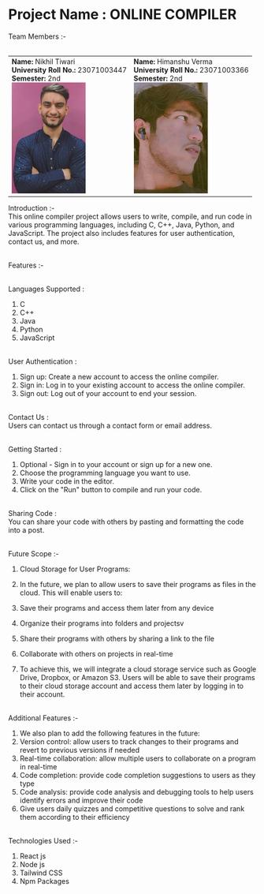 # Project Name : ONLINE COMPILER

Team Members :- <br><br>
<table style="border-none: collapse;cellspacing: 3;">
  <tr>
    <td>
      <strong>Name:</strong> Nikhil Tiwari<br>
      <strong>University Roll No.:</strong> 23071003447<br>
      <strong>Semester:</strong> 2nd<br>
      <img src="./client-side/src/images/nikhil.jpeg.jpg" alt="Nikhil Tiwari" width="150" />
    </td>
    <td>
      <strong>Name:</strong> Himanshu Verma<br>
      <strong>University Roll No.:</strong> 23071003366<br>
      <strong>Semester:</strong> 2nd<br>
      <img src="./client-side/src/images/himanshu.jpg" alt="Himanshu Verma" width="150" />
    </td>
  </tr>
</table>

Introduction :-<br>
This online compiler project allows users to write, compile, and run code in various programming languages, including C, C++, Java, Python, and JavaScript. The project also includes features for user authentication, contact us, and more.<br><br>

Features :-<br><br>

Languages Supported :<br>
1. C <br>
2. C++ <br>
3. Java <br>
4. Python <br>
5. JavaScript <br><br>

User Authentication :<br>
1. Sign up: Create a new account to access the online compiler.<br>
2. Sign in: Log in to your existing account to access the online compiler.<br>
3. Sign out: Log out of your account to end your session.<br><br>

Contact Us :<br>
Users can contact us through a contact form or email address.<br><br>

Getting Started :<br>
1. Optional - Sign in to your account or sign up for a new one.<br>
2. Choose the programming language you want to use.<br>
3. Write your code in the editor.<br>
4. Click on the "Run" button to compile and run your code.<br><br>

Sharing Code :<br>
You can share your code with others by pasting and formatting the code into a post.<br><br>

Future Scope :-<br>
1. Cloud Storage for User Programs:<br>
2. In the future, we plan to allow users to save their programs as files in the cloud. This will enable users to:<br>

1. Save their programs and access them later from any device<br>
2. Organize their programs into folders and projectsv
3. Share their programs with others by sharing a link to the file<br>
4. Collaborate with others on projects in real-time<br>
5. To achieve this, we will integrate a cloud storage service such as Google <br>Drive, Dropbox, or Amazon S3. Users will be able to save their programs to their cloud storage account and access them later by logging in to their account.<br><br>

Additional Features :-<br>
1. We also plan to add the following features in the future:<br>
2. Version control: allow users to track changes to their programs and revert to previous versions if needed<br>
3. Real-time collaboration: allow multiple users to collaborate on a program in real-time<br>
4. Code completion: provide code completion suggestions to users as they type<br>
5. Code analysis: provide code analysis and debugging tools to help users identify errors and improve their code<br>
6. Give users daily quizzes and competitive questions to solve and rank them according to their efficiency<br><br>

Technologies Used :-<br>
1. React js
2. Node js
3. Tailwind CSS
4. Npm Packages

